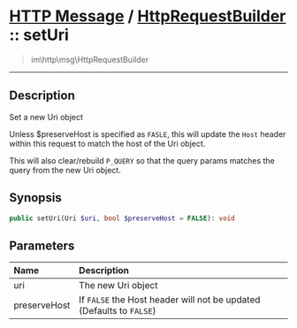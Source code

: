 # [HTTP Message](http.md) / [HttpRequestBuilder](http-HttpRequestBuilder.md) :: setUri
 > im\http\msg\HttpRequestBuilder
____

## Description
Set a new Uri object

Unless $preserveHost is specified as `FASLE`, this will
update the `Host` header within this request to match the
host of the Uri object.

This will also clear/rebuild `P_QUERY` so that the
query params matches the query from the new Uri object.

## Synopsis
```php
public setUri(Uri $uri, bool $preserveHost = FALSE): void
```

## Parameters
| Name | Description |
| :--- | :---------- |
| uri | The new Uri object |
| preserveHost | If `FALSE` the Host header will not be updated (Defaults to `FALSE`) |
